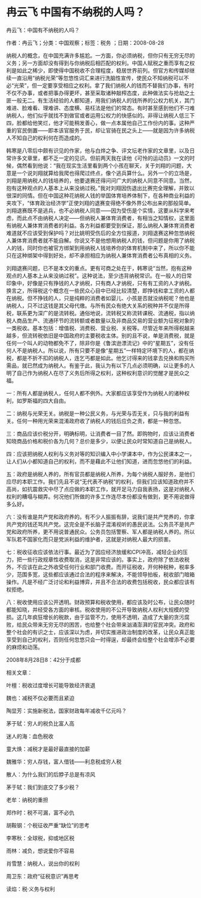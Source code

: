 # 冉云飞  中国有不纳税的人吗？    
    
冉云飞：中国有不纳税的人吗？    
作者：冉云飞；分类：中国观察；标签：税务 ；日期：2008-08-28    
纳税人的概念，在中国充满许多尴尬。一方面，你必须纳税，但你只有无穷无尽的义务；另一方面却没有得到与你纳税后相匹配的权利。中国人赋税之重而享有之权利是如此之稀少，即使得中国税收不合理程度，稳居世界前列。但官方和传媒却继续一直沿用“纳税光荣”等忽悠性词汇来进行洗脑性宣传，使民众不知纳税可以不必“光荣”，但一定要享受相应之权利。拿了我们纳税人的钱而不替我们办事，有时不仅不办事，或者把事办得更坏，甚至采取诸种敲榨态度，此种做法实与抢劫之土匪一般无二。有生活经验的人都知道，用我们纳税人的钱所养的公权力机关，其门难进、脸难看、理难讲、态度横、易枉法是他们的常态。有时甚至感到他们不刁难纳税人，他们似乎就找不到做官或者运用公权力的快感似的。非得让纳税人低三下四，脸都给他笑烂，他才可能稍发善心，做一点本属他自己工作份内的事。这种严重的官民倒置——即本该官服务于民，却让官骑在民之头上——就是因为许多纳税人不知自己的权利何在而造成的。    
韩寒是八零后中颇有识见的作家，他与白烨之争、评文坛老作家的文章里，以及日常许多文章里，都不乏一定的见识。但前两天我在读他《可怜的运动员》一文的时候，偶然看到他说：“我在现实生活里看到两个小孩在聊天，关于刘翔的问题，大意是一个说刘翔就算给我爬也得爬过终点，像个逃兵算什么。另外一个的立场是，刘翔是用纳税人的钱培养的，他要退赛还得问问广大的纳税人同意不同意。当然，抱有这种观点的人基本上从来没纳过税。”我对刘翔因伤退出比赛完全理解，并致以很深的同情。但在中国这种花纳税人钱的举国体育培养体制下，在各种商业利益的夹攻下，“体育政治经济学”正使刘翔的退赛变得绝不像外界公布出来的那般简单。刘翔退赛既不是逃兵，也不必纳税人同意——因为受伤是个实情，这要从科学来考虑，而此点不由纳税人决定——但纳税人兼体育消费者，有相当之知情权，这里面有纳税人兼体育消费者的利益。各方利益都要受到保证，那么纳税人兼体育消费者难道就不应该受到保护吗？对比姚明受伤后的全方位报道，刘翔退赛这种忽悠纳税人兼体育消费者就不能自解。你说又不是他想用纳税人的钱，但问题是你用了纳税人的钱，同时你也被官方绑架到用纳税人钱培养你的体育机制中来了，所以你不能只在这种绑架中得到好处，却不承担相应为纳税人兼体育消费者公布真相的义务。    
刘翔退赛问题，已不是本文的重点。更有可商之处在于，韩寒说“当然，抱有这种观点的人基本上从来没纳过税”。这种说法，至少违背纳税常识。在一般人的日常印象中，好像是只有挣钱的人才纳税，只有商人才纳税，只有有工资的人才纳税。换言之，所得税这个概念在一些民众心目中已经比较清楚，即挣钱和拿工资的人都在纳税。但不挣钱的人，只是纯粹的消费者如婴儿、小孩是否就没纳税呢？他也是纳税人，只不过这钱是其父母代缴。与所有民众有绝大关系的税种并不仅是所得税，联系更为深广的是流转税。通俗地说，流转税又称流转课税、流通税，指以纳税人商品生产、流通环节的流转额或者数量以及非商品交易的营业额为征税对象的一类税收。基本包括：增值税、消费税、营业税、关税等。尽管近年来所得税越来越多，但流转税依旧是中国政府的主要税收主体。别的且不说，单是消费税，就是任何一个叫人的动物都免不了，除非你是《鲁滨逊漂流记》中的“星期五”，没有任何人不是纳税人。所以说，所有只要不是像“星期五”一样特定环境下的人，都在纳税，都是不折不扣的纳税人，连乞丐都是如此。他乞讨得来的钱拿去兑换和购买所需品，就已然成为纳税人。有鉴于此，我认为有以下几点必须明确，以让更多的人明了自己作为纳税人在尽了义务后所得之权利，这种权利意识的觉醒才是民众之福。    
一：所有人都是纳税人，任何人都不例外。大家都应该享受作为纳税人的诸种权利，如罗斯福的四大自由。    
二：纳税与光荣无关。纳税是一种公民义务，与光荣与否无关，只与我的利益有关。任何一种用光荣来混淆政府收了纳税人的钱后应负之责，都是一种忽悠。    
三：商品应该价税分开，明确标明，让消费者一目了然。即购物时，应该让消费者知晓商品价格和税价各为几何？总价是多少，以便让民众时常知道自己是纳税人。    
四：应该把纳税人权利与义务对等的知识编入中小学课本中，作为公民课本之一，让人们从小都知道自己的权利，而不是藉此不让他们知道，进而忽悠他们的利益。    
五：政府是纳税人养的，所有官员都是纳税人所养，为每个纳税人服好务，是他们应尽的本职工作。我们先且不说“无代表不纳税”的权利，但我们应该知道政府并不高尚，如抗震救灾中尽了点应做的本职工作，就开足马力自我表扬，这是对纳税人权利的糟塌与糊弄。何况他们所做的许多工作连尽本份都没有做到，更不用说做得多么好。    
六：没有谁是共产党和政府养的。有不少人振振有辞，说我们是共产党养的，你拿共产党的钱还骂共产党。这完全是不长脑子混淆视听的愚民说法。公务员不是共产党和政府所养，更不用说普通民众。公务员包括警察、军人都是纳税人养的。所以军队若不国家化而只是党派利益的维护者，这就是对纳税人最大的损害。    
七：税收征收应该依法行事。最近为了因应经济放缓和CPI冲高，减轻企业的压力，把一些行政规章性收费取消，这是非常应该的。事实上，政府除了依法收税外，不应该在此之外收受任何行业和部门收费。而开征税收，开何种税种，税率多少，范围多宽，这些都应该通过合法的程序来解决，不能领导拍板，税收部门暗箱操作。凡是不经广泛讨论和利益博弈，并且不合法的收费包括税收，民众都应该有权拒绝。    
八：税收使用应该公开透明。财政预算和税收使用，都应该及时公布，让民众随时都能知晓，并经受各方面的审核。税收使用的不公开导致纳税人权利大规模的受损。这几年疯狂增长的税款，由于监管不力，使用不透明，造成了大量的贪污腐败，给民众带来无穷无尽的困苦，也给整个社会带来汹涌澎湃的官民冲突。政府和整个社会的有识之士，应该深以为虑，并切实推进政治制度的改革，让民众真正能享受到自己的权利，否则任何忽悠只会一时得逞，却最终会给整个社会增添不必要的麻烦和动荡。    
2008年8月28日8：42分于成都    
    
相关文章：    
叶檀：税收过度增长可能导致经济衰退    
魏也：减税不仅必要而且紧迫    
陶显芳：实施新税法，国家财政每年减收千亿元吗？    
茅于轼：穷人的税负比富人高    
迷人的海：血色税收    
童大焕：减税才是最好最直接的加薪    
魏雅华：穷人存钱，富人借钱——利息税成穷人税    
散人：为什么我们的后脖子总是有凉风    
茅于轼：我们到底交了多少税？    
老牟：纳税的重担    
郑作时：税不可漏，富不必仇    
胡鞍钢：个税征收严重“缺位”的思考    
李寒秋：全球税，抑或地区税    
雨林：减负，想说爱你不容易    
肖雪慧：纳税人，说出你的权利    
周卫东：政府“征税意识”再思考    
读焰：税·义务与权利